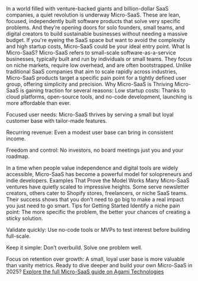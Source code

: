 
In a world filled with venture-backed giants and billion-dollar SaaS companies, a quiet revolution is underway Micro-SaaS. These are lean, focused, independently built software products that solve very specific problems. And they’re opening doors for solo founders, small teams, and digital creators to build sustainable businesses without needing a massive budget.
If you're eyeing the SaaS space but want to avoid the complexity and high startup costs, Micro-SaaS could be your ideal entry point.
What Is Micro-SaaS?
Micro-SaaS refers to small-scale software-as-a-service businesses, typically built and run by individuals or small teams. They focus on niche markets, require low overhead, and are often bootstrapped.
Unlike traditional SaaS companies that aim to scale rapidly across industries, Micro-SaaS products target a specific pain point for a tightly defined user group, offering simplicity and precision.
Why Micro-SaaS is Thriving
Micro-SaaS is gaining traction for several reasons:
Low startup costs: Thanks to cloud platforms, open-source tools, and no-code development, launching is more affordable than ever.


Focused user needs: Micro-SaaS thrives by serving a small but loyal customer base with tailor-made features.


Recurring revenue: Even a modest user base can bring in consistent income.


Freedom and control: No investors, no board meetings just you and your roadmap.


In a time when people value independence and digital tools are widely accessible, Micro-SaaS has become a powerful model for solopreneurs and indie developers.
Examples That Prove the Model Works
Many Micro-SaaS ventures have quietly scaled to impressive heights. Some serve newsletter creators, others cater to Shopify stores, freelancers, or niche SaaS teams. Their success shows that you don’t need to go big to make a real impact you just need to go smart.
Tips for Getting Started
Identify a niche pain point: The more specific the problem, the better your chances of creating a sticky solution.


Validate quickly: Use no-code tools or MVPs to test interest before building full-scale.


Keep it simple: Don’t overbuild. Solve one problem well.


Focus on retention over growth: A small, loyal user base is more valuable than vanity metrics.
Ready to dive deeper and build your own Micro-SaaS in 2025?
<a href="https://agamitechnologies.com/blog/ultimate-micro-saas-guide">Explore the full Micro-SaaS guide on Agami Technologies</a>
